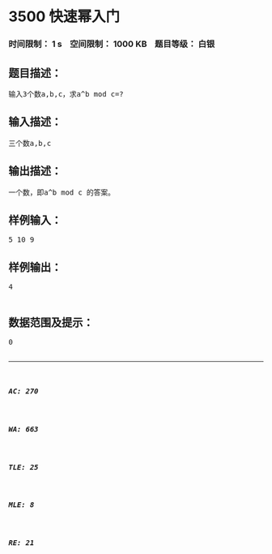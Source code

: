 # 3500 快速幂入门   
### 时间限制： 1 s&nbsp;&nbsp;&nbsp;&nbsp;空间限制： 1000 KB&nbsp;&nbsp;&nbsp;&nbsp;题目等级： 白银  
## 题目描述：  

<pre>
输入3个数a,b,c，求a^b mod c=?
</pre>
  
  
## 输入描述：  

<pre>
三个数a,b,c
</pre>
  
  
## 输出描述：  

<pre>
一个数，即a^b mod c 的答案。
</pre>
  
  
## 样例输入：  

<pre>
5 10 9
</pre>
  
  
## 样例输出：  

<pre>
4  

</pre>
  
  
## 数据范围及提示：  

<pre>
0<a,b,c<10000000000000000  

</pre>
  
  
***  

##### AC: 270  
##### WA: 663  
##### TLE: 25  
##### MLE: 8  
##### RE: 21  
